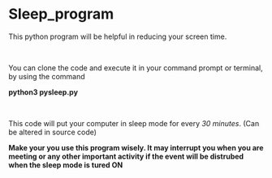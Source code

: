 # Sleep_program
<p> This python program will be helpful in reducing your screen time.</p><br>
<p> You can clone the code and execute it in your command prompt or terminal, by using the command </p>
<p><b>python3 pysleep.py</b></p><br>
<p>This code will put your computer in sleep mode for every <i>30 minutes</i>. (Can be altered in source code)</p>
<p><b>Make your you use this program wisely. It may interrupt you when you are meeting or any other important 
activity if the event will be distrubed when the sleep mode is tured ON</b></p>
